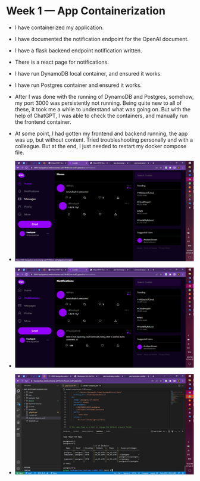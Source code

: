 # Week 1 — App Containerization
- I have containerized my application.

- I have documented the notification endpoint for the OpenAI document.

- I have a flask backend endpoint notification written.

- There is a react page for notifications.

- I have run DynamoDB local container, and ensured it works.

- I have run Postgres container and ensured it works.


- After I was done with the running of DynamoDB and Postgres, somehow, my port 3000 was persistently not running. Being quite new to all of these, it took me a while to understand what was going on. But with the help of ChatGPT, I was able to check the containers, and manually run the frontend container.

- At some point, I had gotten my frontend and backend running, the app was up, but without content. Tried troubleshooting personally and with a colleague. But at the end, I just needed to restart my docker compose file.
- ![Home feed](Materials/HomeFeed.png)
- ![Notifications feed](Materials/NotificationFeed.png)
- ![Postgres](Materials/Postgres.png)
